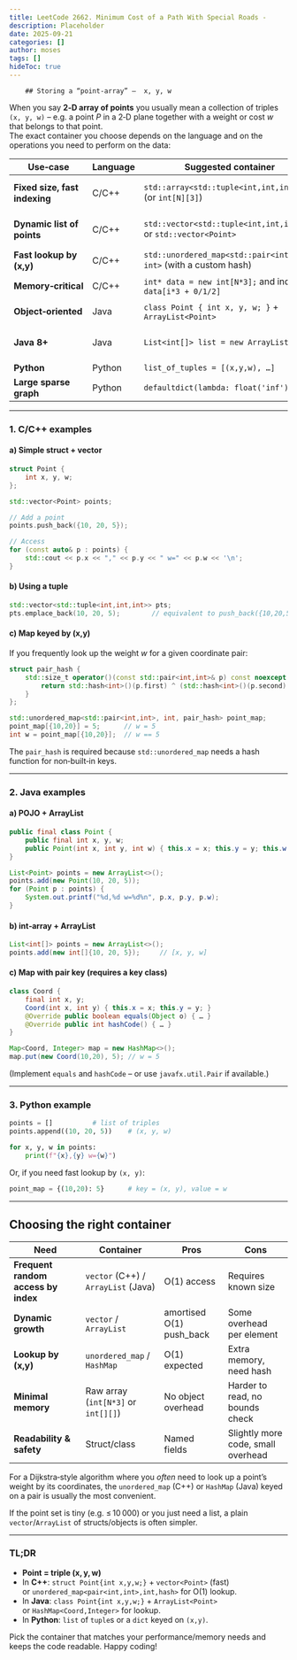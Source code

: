 ```yaml
---
title: LeetCode 2662. Minimum Cost of a Path With Special Roads - 
description: Placeholder
date: 2025-09-21
categories: []
author: moses
tags: []
hideToc: true
---
```

        ## Storing a “point‑array” –  x, y, w 

When you say **2‑D array of points** you usually mean a collection of triples  
`(x, y, w)` – e.g. a point *P* in a 2‑D plane together with a weight
or cost *w* that belongs to that point.  
The exact container you choose depends on the language and on the
operations you need to perform on the data:

| Use‑case | Language | Suggested container | Why it fits |
|----------|----------|---------------------|------------|
| **Fixed size, fast indexing** | C/C++ | `std::array<std::tuple<int,int,int>, N>` (or `int[N][3]`) | Compile‑time size, cache‑friendly |
| **Dynamic list of points** | C/C++ | `std::vector<std::tuple<int,int,int>>` or `std::vector<Point>` | Push_back, random access |
| **Fast lookup by (x,y)** | C/C++ | `std::unordered_map<std::pair<int,int>, int>` (with a custom hash) | Constant‑time lookup |
| **Memory‑critical** | C/C++ | `int* data = new int[N*3];` and index as `data[i*3 + 0/1/2]` | 1‑D array, no overhead |
| **Object‑oriented** | Java | `class Point { int x, y, w; }` + `ArrayList<Point>` | Readable, encapsulation |
| **Java 8+** | Java | `List<int[]> list = new ArrayList<>();` | Primitive arrays avoid boxing |
| **Python** | Python | `list_of_tuples = [(x,y,w), …]` | Simple, native |
| **Large sparse graph** | Python | `defaultdict(lambda: float('inf'))` | Sparse representation |

---

### 1.  C/C++ examples

#### a) Simple struct + vector

```cpp
struct Point {
    int x, y, w;
};

std::vector<Point> points;

// Add a point
points.push_back({10, 20, 5});

// Access
for (const auto& p : points) {
    std::cout << p.x << "," << p.y << " w=" << p.w << '\n';
}
```

#### b) Using a tuple

```cpp
std::vector<std::tuple<int,int,int>> pts;
pts.emplace_back(10, 20, 5);        // equivalent to push_back({10,20,5})
```

#### c) Map keyed by (x,y)

If you frequently look up the weight *w* for a given coordinate pair:

```cpp
struct pair_hash {
    std::size_t operator()(const std::pair<int,int>& p) const noexcept {
        return std::hash<int>()(p.first) ^ (std::hash<int>()(p.second) << 1);
    }
};

std::unordered_map<std::pair<int,int>, int, pair_hash> point_map;
point_map[{10,20}] = 5;      // w = 5
int w = point_map[{10,20}];  // w == 5
```

The `pair_hash` is required because `std::unordered_map` needs a hash
function for non‑built‑in keys.

---

### 2.  Java examples

#### a) POJO + ArrayList

```java
public final class Point {
    public final int x, y, w;
    public Point(int x, int y, int w) { this.x = x; this.y = y; this.w = w; }
}

List<Point> points = new ArrayList<>();
points.add(new Point(10, 20, 5));
for (Point p : points) {
    System.out.printf("%d,%d w=%d%n", p.x, p.y, p.w);
}
```

#### b) int‑array + ArrayList

```java
List<int[]> points = new ArrayList<>();
points.add(new int[]{10, 20, 5});     // [x, y, w]
```

#### c) Map with pair key (requires a key class)

```java
class Coord {
    final int x, y;
    Coord(int x, int y) { this.x = x; this.y = y; }
    @Override public boolean equals(Object o) { … }
    @Override public int hashCode() { … }
}

Map<Coord, Integer> map = new HashMap<>();
map.put(new Coord(10,20), 5); // w = 5
```

(Implement `equals` and `hashCode` – or use `javafx.util.Pair` if
available.)

---

### 3.  Python example

```python
points = []          # list of triples
points.append((10, 20, 5))    # (x, y, w)

for x, y, w in points:
    print(f"{x},{y} w={w}")
```

Or, if you need fast lookup by `(x, y)`:

```python
point_map = {(10,20): 5}      # key = (x, y), value = w
```

---

## Choosing the right container

| Need | Container | Pros | Cons |
|------|-----------|------|------|
| **Frequent random access by index** | `vector` (C++) / `ArrayList` (Java) | O(1) access | Requires known size |
| **Dynamic growth** | `vector` / `ArrayList` | amortised O(1) push_back | Some overhead per element |
| **Lookup by (x,y)** | `unordered_map` / `HashMap` | O(1) expected | Extra memory, need hash |
| **Minimal memory** | Raw array (`int[N*3]` or `int[][]`) | No object overhead | Harder to read, no bounds check |
| **Readability & safety** | Struct/class | Named fields | Slightly more code, small overhead |

For a Dijkstra‑style algorithm where you *often* need to look up a
point’s weight by its coordinates, the `unordered_map` (C++) or
`HashMap` (Java) keyed on a pair is usually the most convenient.

If the point set is tiny (e.g. ≤ 10 000) or you just need a list, a
plain `vector`/`ArrayList` of structs/objects is often simpler.

---

### TL;DR

* **Point = triple (x, y, w)**  
* In **C++**: `struct Point{int x,y,w;}` + `vector<Point>` (fast)  
  or `unordered_map<pair<int,int>,int,hash>` for O(1) lookup.  
* In **Java**: `class Point{int x,y,w;}` + `ArrayList<Point>`  
  or `HashMap<Coord,Integer>` for lookup.  
* In **Python**: `list` of `tuple`s or a `dict` keyed on `(x,y)`.

Pick the container that matches your performance/memory needs and
keeps the code readable. Happy coding!